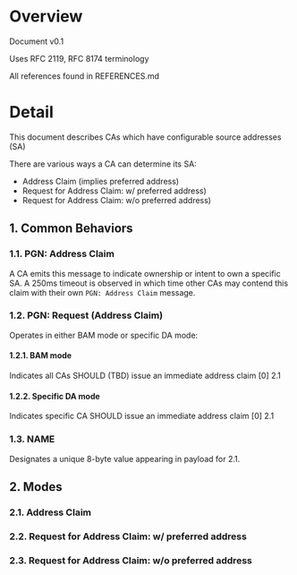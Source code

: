 # Overview

Document v0.1

Uses RFC 2119, RFC 8174 terminology

All references found in REFERENCES.md

# Detail

This document describes CAs which have configurable source addresses (SA)

There are various ways a CA can determine its SA:

* Address Claim (implies preferred address)
* Request for Address Claim: w/ preferred address)
* Request for Address Claim: w/o preferred address)

## 1. Common Behaviors

### 1.1. PGN: Address Claim

A CA emits this message to indicate ownership or intent to own a specific SA.
A 250ms timeout is observed in which time other CAs may contend this claim with their
own `PGN: Address Claim` message.

### 1.2. PGN: Request (Address Claim)

Operates in either BAM mode or specific DA mode:

#### 1.2.1. BAM mode

Indicates all CAs SHOULD (TBD) issue an immediate address claim [0] 2.1

#### 1.2.2. Specific DA mode

Indicates specific CA SHOULD issue an immediate address claim [0] 2.1

### 1.3. NAME

Designates a unique 8-byte value appearing in payload for 2.1.

## 2. Modes

### 2.1. Address Claim

### 2.2. Request for Address Claim: w/ preferred address

### 2.3. Request for Address Claim: w/o preferred address